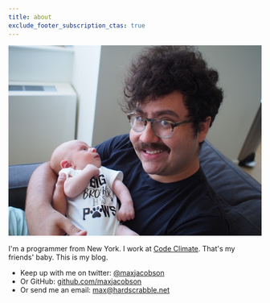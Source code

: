 ```yaml
---
title: about
exclude_footer_subscription_ctas: true
---
```


![Me with my Ethan, my friends' baby](/img/max.jpg)

I'm a programmer from New York.
I work at [Code Climate](https://codeclimate.com/about).
That's my friends' baby.
This is my blog.

* Keep up with me on twitter: [@maxjacobson](https://twitter.com/maxjacobson)
* Or GitHub: [github.com/maxjacobson](https://github.com/maxjacobson/)
* Or send me an email: <max@hardscrabble.net>
